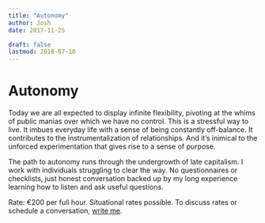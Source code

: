 ```yaml
---
title: "Autonomy"
author: Josh
date: 2017-11-25

draft: false
lastmod: 2018-07-10
---
```


# Autonomy

Today we are all expected to display infinite flexibility, pivoting at the whims of public manias over which we have no control. This is a stressful way to live. It imbues everyday life with a sense of being constantly off-balance. It contributes to the instrumentalization of relationships. And it’s inimical to the unforced experimentation that gives rise to a sense of purpose.

The path to autonomy runs through the undergrowth of late capitalism. I work with individuals struggling to clear the way. No questionnaires or checklists, just honest conversation backed up by my long experience learning how to listen and ask useful questions.

Rate: €200 per full hour. Situational rates possible. To discuss rates or schedule a conversation,
[write me](mailto:josh@joshberson.net).
